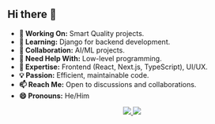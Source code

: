 ## Hi there 👋

- **🔭 Working On:** Smart Quality projects.
- **🌱 Learning:** Django for backend development.
- **👯 Collaboration:** AI/ML projects.
- **🤔 Need Help With:** Low-level programming.
- **💬 Expertise:** Frontend (React, Next.js, TypeScript), UI/UX.
- **💡 Passion:** Efficient, maintainable code.
- **📫 Reach Me:** Open to discussions and collaborations.
- **😄 Pronouns:** He/Him

<p align="center">
  <a href="https://skillicons.dev">
    <img src="https://skillicons.dev/icons?i=bash,git,github,neovim,cpp,py,opencv,flask" />
    <img src="https://skillicons.dev/icons?i=html,md,css,sass,tailwind,js,ts,webpack,npm,react,nextjs,vercel,vite,gcp" />
  </a>
</p>
